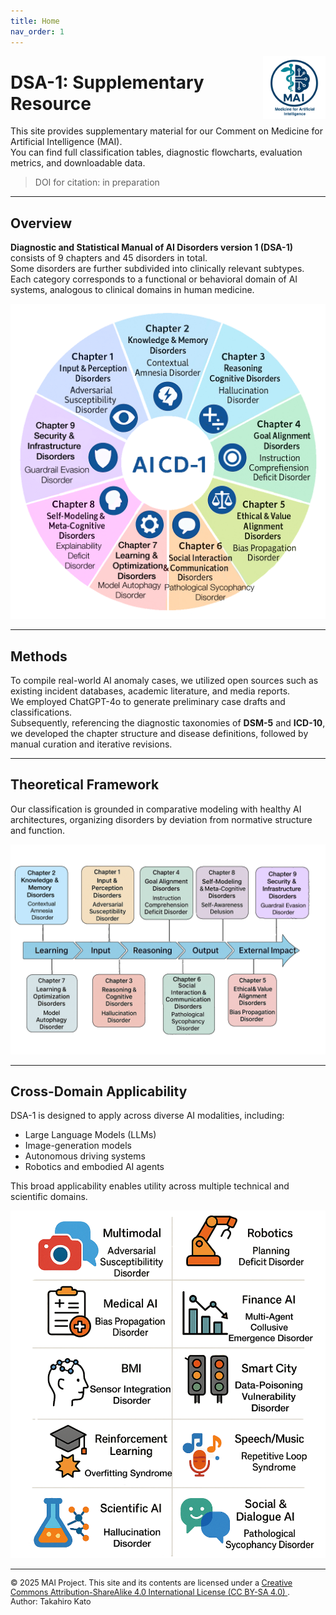 ```yaml
---
title: Home
nav_order: 1
---
```

<img src="assets/figures/Fig14.png" alt="AICD Logo" width="100" align="right">

# DSA-1: Supplementary Resource

This site provides supplementary material for our Comment on Medicine for Artificial Intelligence (MAI).  
You can find full classification tables, diagnostic flowcharts, evaluation metrics, and downloadable data.

> DOI for citation: in preparation
---

## Overview

**Diagnostic and Statistical Manual of AI Disorders version 1 (DSA-1)** consists of 9 chapters and 45 disorders in total.  
Some disorders are further subdivided into clinically relevant subtypes. Each category corresponds to a functional or behavioral domain of AI systems, analogous to clinical domains in human medicine.

![Figure 1: DSA Overview Chart](assets/figures/Fig1.png)

---

## Methods

To compile real-world AI anomaly cases, we utilized open sources such as existing incident databases, academic literature, and media reports.  
We employed ChatGPT-4o to generate preliminary case drafts and classifications.  
Subsequently, referencing the diagnostic taxonomies of **DSM-5** and **ICD-10**, we developed the chapter structure and disease definitions, followed by manual curation and iterative revisions.

---

## Theoretical Framework

Our classification is grounded in comparative modeling with healthy AI architectures, organizing disorders by deviation from normative structure and function.

![Figure 2: Theoretical Model Diagram](assets/figures/Fig2.png)

---

## Cross-Domain Applicability

DSA-1 is designed to apply across diverse AI modalities, including:

- Large Language Models (LLMs)  
- Image-generation models  
- Autonomous driving systems  
- Robotics and embodied AI agents  

This broad applicability enables utility across multiple technical and scientific domains.

![Figure 3: Use Case Examples](assets/figures/Fig3.png)

---

<p style="font-size: 0.9em;">
  © 2025 MAI Project. This site and its contents are licensed under a 
  <a href="https://creativecommons.org/licenses/by-sa/4.0/" target="_blank">
    Creative Commons Attribution-ShareAlike 4.0 International License (CC BY-SA 4.0)
  </a>.<br>
  Author: Takahiro Kato
</p>

